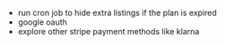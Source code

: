 - run cron job to hide extra listings if the plan is expired
- google oauth
- explore other stripe payment methods like klarna